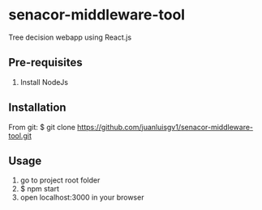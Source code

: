 # senacor-middleware-tool
Tree decision webapp using React.js

## Pre-requisites
1. Install NodeJs

## Installation
From git: $ git clone https://github.com/juanluisgv1/senacor-middleware-tool.git

## Usage
1. go to project root folder
2. $ npm start 
3. open localhost:3000 in your browser